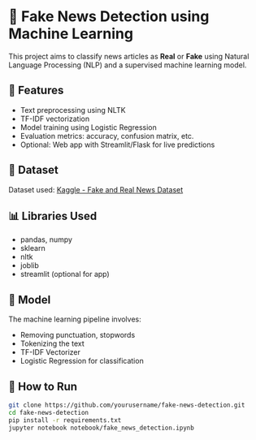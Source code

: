 # 📰 Fake News Detection using Machine Learning

This project aims to classify news articles as **Real** or **Fake** using Natural Language Processing (NLP) and a supervised machine learning model.

## 📌 Features
- Text preprocessing using NLTK
- TF-IDF vectorization
- Model training using Logistic Regression
- Evaluation metrics: accuracy, confusion matrix, etc.
- Optional: Web app with Streamlit/Flask for live predictions

## 📂 Dataset
Dataset used: [Kaggle - Fake and Real News Dataset](https://www.kaggle.com/clmentbisaillon/fake-and-real-news-dataset)

## 📊 Libraries Used
- pandas, numpy
- sklearn
- nltk
- joblib
- streamlit (optional for app)

## 🧠 Model
The machine learning pipeline involves:
- Removing punctuation, stopwords
- Tokenizing the text
- TF-IDF Vectorizer
- Logistic Regression for classification

## 🚀 How to Run
```bash
git clone https://github.com/yourusername/fake-news-detection.git
cd fake-news-detection
pip install -r requirements.txt
jupyter notebook notebook/fake_news_detection.ipynb
